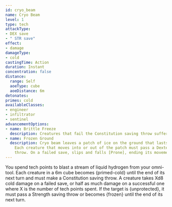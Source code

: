 ```yaml
---
id: cryo_beam
name: Cryo Beam
level: 1
type: tech
attackType:
- DEX save
- " STR save"
effect:
- damage
damageType:
- cold
castingTime: Action
duration: Instant
concentration: false
distance:
  range: Self
  aoeType: cube
  aoeDistance: 6m
detonates: 
primes: cold
availableClasses:
- engineer
- infiltrator
- sentinel
advancementOptions:
- name: Brittle Freeze
  description: Creatures that fail the Constitution saving throw suffer a -1 AC penalty
- name: Frozen Ground
  description: Cryo beam leaves a patch of ice on the ground that lasts for 1 min.
    Each creature that moves into or out of the patch must pass a Dexterity saving
    throw. On a failed save, slips and falls [Prone], ending its movement.
---
```

You spend tech points to blast a stream of liquid hydrogen from your omni-tool. Each creature in a 6m cube becomes {primed-cold} until the end of its next turn and must make a Constitution saving throw. A creature takes Xd8 cold damage on a failed save, or half as much damage on a successful one where X is the number of tech points spent. If the target is {unprotected}, it must pass a Strength saving throw or becomes {frozen} until the end of its next turn.